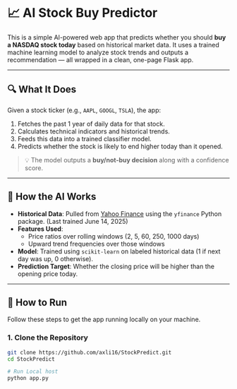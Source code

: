 # 📈 AI Stock Buy Predictor

This is a simple AI-powered web app that predicts whether you should **buy a NASDAQ stock today** based on historical market data. It uses a trained machine learning model to analyze stock trends and outputs a recommendation — all wrapped in a clean, one-page Flask app.

---

## 🔍 What It Does

Given a stock ticker (e.g., `AAPL`, `GOOGL`, `TSLA`), the app:
1. Fetches the past 1 year of daily data for that stock.
2. Calculates technical indicators and historical trends.
3. Feeds this data into a trained classifier model.
4. Predicts whether the stock is likely to end higher today than it opened.

> 💡 The model outputs a **buy/not-buy decision** along with a confidence score.

---

## 🧠 How the AI Works

- **Historical Data**: Pulled from [Yahoo Finance](https://finance.yahoo.com) using the `yfinance` Python package. (Last trained June 14, 2025)
- **Features Used**:
  - Price ratios over rolling windows (2, 5, 60, 250, 1000 days)
  - Upward trend frequencies over those windows
- **Model**: Trained using `scikit-learn` on labeled historical data (1 if next day was up, 0 otherwise).
- **Prediction Target**: Whether the closing price will be higher than the opening price today.

---
## 🚀 How to Run

Follow these steps to get the app running locally on your machine.

### 1. Clone the Repository

```bash
git clone https://github.com/axli16/StockPredict.git
cd StockPredict

# Run Local host
python app.py
```
